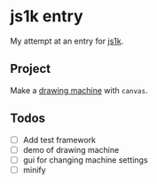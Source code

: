 # js1k entry

My attempt at an entry for [js1k](http://js1k.com/2016-elemental/).

## Project

Make a [drawing machine](https://www.youtube.com/watch?v=BG9e06IWAxE&feature=youtu.be) with `canvas`.

## Todos

- [ ] Add test framework
- [ ] demo of drawing machine
- [ ] gui for changing machine settings
- [ ] minify
